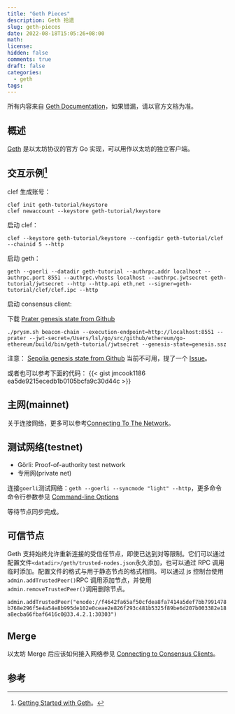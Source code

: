 ```yaml
---
title: "Geth Pieces"
description: Geth 拾遗
slug: geth-pieces
date: 2022-08-18T15:05:26+08:00
math:
license:
hidden: false
comments: true
draft: false
categories:
  - geth
tags:
---
```


所有内容来自 [Geth Documentation](https://geth.ethereum.org/docs/)，如果错漏，请以官方文档为准。

## 概述

[Geth](https://geth.ethereum.org/) 是以太坊协议的官方 Go 实现，可以用作以太坊的独立客户端。

## 交互示例[^1]

clef 生成账号：

```shell
clef init geth-tutorial/keystore
clef newaccount --keystore geth-tutorial/keystore
```

启动 clef：

`clef --keystore geth-tutorial/keystore --configdir geth-tutorial/clef --chainid 5 --http`

启动 geth：

```shell
geth --goerli --datadir geth-tutorial --authrpc.addr localhost --authrpc.port 8551 --authrpc.vhosts localhost --authrpc.jwtsecret geth-tutorial/jwtsecret --http --http.api eth,net --signer=geth-tutorial/clef/clef.ipc --http
```

启动 consensus client:

下载 [Prater genesis state from Github](https://github.com/eth-clients/eth2-networks/raw/master/shared/prater/genesis.ssz)

```shell
./prysm.sh beacon-chain --execution-endpoint=http://localhost:8551 --prater --jwt-secret=/Users/lsl/go/src/github/ethereum/go-ethereum/build/bin/geth-tutorial/jwtsecret --genesis-state=genesis.ssz

```

注意： [Sepolia genesis state from Github](https://github.com/eth-clients/merge-testnets/blob/main/sepolia/genesis.ssz) 当前不可用，提了一个 [Issue](https://github.com/eth-clients/merge-testnets/issues/32)。

或者也可以参考下面的代码：
{{< gist jmcook1186 ea5de9215ecedb1b0105bcfa9c30d44c >}}

## 主网(mainnet)

关于连接网络，更多可以参考[Connecting To The Network](https://geth.ethereum.org/docs/interface/peer-to-peer)。

## 测试网络(testnet)

- Görli: Proof-of-authority test network
- 专用网(private net)

连接`goerli`测试网络：`geth --goerli --syncmode "light" --http`，更多命令命令行参数参见 [Command-line Options](https://geth.ethereum.org/docs/interface/command-line-options)

等待节点同步完成。

## 可信节点

Geth 支持始终允许重新连接的受信任节点，即使已达到对等限制。它们可以通过配置文件`<datadir>/geth/trusted-nodes.json`永久添加，也可以通过 RPC 调用临时添加。配置文件的格式与用于静态节点的格式相同。可以通过 js 控制台使用`admin.addTrustedPeer()`RPC 调用添加节点，并使用`admin.removeTrustedPeer()`调用删除节点。

`admin.addTrustedPeer("enode://f4642fa65af50cfdea8fa7414a5def7bb7991478b768e296f5e4a54e8b995de102e0ceae2e826f293c481b5325f89be6d207b003382e18a8ecba66fbaf6416c0@33.4.2.1:30303")`

## Merge

以太坊 Merge 后应该如何接入网络参见 [Connecting to Consensus Clients](https://geth.ethereum.org/docs/interface/consensus-clients)。

## 参考

[^1]: [Getting Started with Geth](https://geth.ethereum.org/docs/getting-started)。
